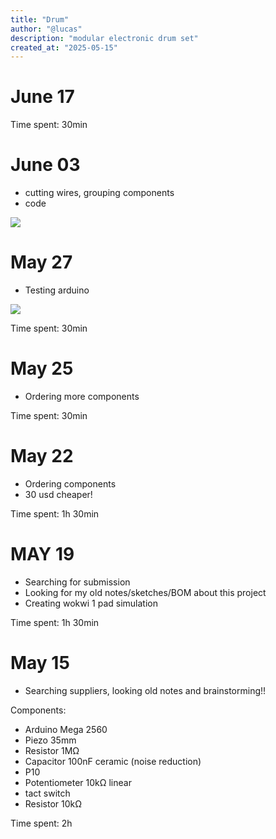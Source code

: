 ```yaml
---
title: "Drum"
author: "@lucas"
description: "modular electronic drum set"
created_at: "2025-05-15"
---
```


# June 17
[](https://hc-cdn.hel1.your-objectstorage.com/s/v3/47741a0bff283997ac8909321ed9ed4c9ffd2b19_image.png)

Time spent: 30min

# June 03
- cutting wires, grouping components
- code

![](https://hc-cdn.hel1.your-objectstorage.com/s/v3/9f5e3c1a8d8e74e1cedfef806d232b217f16a9ec_img_20250603_151105401.jpg)

# May 27
- Testing arduino

![](https://hc-cdn.hel1.your-objectstorage.com/s/v3/193e0110fe779a136c3952153ad4cccbd20e7983_img_20250526_205351574_hdr.jpg)

Time spent: 30min

# May 25
- Ordering more components

Time spent: 30min

# May 22

- Ordering components
- 30 usd cheaper!

Time spent: 1h 30min

# MAY 19

- Searching for submission
- Looking for my old notes/sketches/BOM about this project
- Creating wokwi 1 pad simulation

Time spent: 1h 30min

# May 15

- Searching suppliers, looking old notes and brainstorming!!

Components:
- Arduino Mega 2560
- Piezo 35mm
- Resistor 1MΩ
- Capacitor 100nF ceramic (noise reduction)
- P10
- Potentiometer 10kΩ linear
- tact switch
- Resistor 10kΩ

Time spent: 2h
